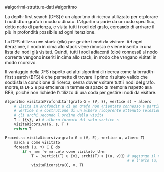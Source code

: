 #algoritmi-strutture-dati  #algoritmo 

La depth-first search (DFS) è un algoritmo di ricerca utilizzato per esplorare i nodi di un grafo in modo ordinato. L'algoritmo parte da un nodo specifico, detto nodo di partenza, e visita tutti i nodi del grafo, cercando di arrivare il più in profondità possibile ad ogni iterazione.

La DFS utilizza uno stack (pila) per gestire i nodi da visitare. Ad ogni iterazione, il nodo in cima allo stack viene rimosso e viene inserito in una lista dei nodi già visitati. Quindi, tutti i nodi adiacenti (cioè connessi) al nodo corrente vengono inseriti in cima allo stack, in modo che vengano visitati in modo ricorsivo.

Il vantaggio della DFS rispetto ad altri algoritmi di ricerca come la breadth-first search (BFS) è che permette di trovare il primo risultato valido che soddisfa la condizione di ricerca, senza dover visitare tutti i nodi del grafo. Inoltre, la DFS è più efficiente in termini di spazio di memoria rispetto alla BFS, poiché non richiede l'utilizzo di una coda per gestire i nodi da visitare.

```python
Algoritmo visitaInProfondita`(grafo G = (V, E), vertice s) → albero  
	# Visita in profondit`a di un grafo non orientato connesso a partire da un  
	# vertice s e costruzione di un albero ricoprente ottenuto selezionando  
	# gli archi secondo l’ordine della visita
	T ← ({s}, ∅) # albero formato dal solo vertice s  
	visitaRicorsiva(G, s, T )  
	return T  
	
Procedura visitaRicorsiva(grafo G = (V, E), vertice u, albero T)  
	marca u come visitato  
	foreach (u, v) ∈ E do  
		if v non `e marcato come visitato then  
			T ← (vertici(T) ∪ {v}, archi(T) ∪ {(u, v)}) # aggiunge il vertice v 
														# e l’arco (u, v) a T  
			visitaRicorsiva(G, v, T)
```